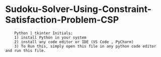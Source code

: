 # Sudoku-Solver-Using-Constraint-Satisfaction-Problem-CSP
        Python | tkinter Initials:
        1) install Python in your system
        2) install any code editor or IDE (VS Code , PyCharm)
        3) To Run this, simply open this file in any python code editor and run this file.

